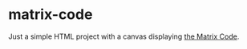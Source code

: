 # matrix-code

Just a simple HTML project with a canvas displaying [the Matrix Code](https://creati-work.ch/matrix.html).
